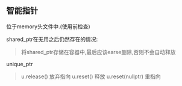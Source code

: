 ## 智能指针

位于memory头文件中.(使用前检查)

shared_ptr在无用之后仍然存在的情况:
> 将shared_ptr存储在容器中,最后应该earse删除,否则不会自动释放

unique_ptr
> u.release() 放弃指向
> u.reset() 释放
> u.reset(nullptr) 重指向
